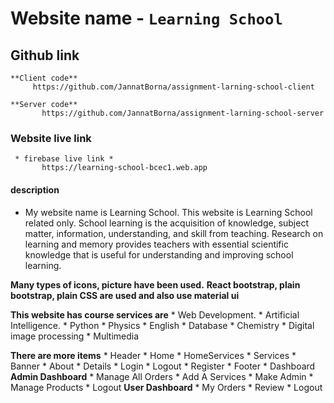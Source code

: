 # Website name  - `Learning School`

## Github  link
    **Client code**
         https://github.com/JannatBorna/assignment-larning-school-client  

    **Server code** 
           https://github.com/JannatBorna/assignment-larning-school-server

### Website live link 
     * firebase live link *
           https://learning-school-bcec1.web.app
         


####  description ###
  * My website name is Learning School. This website is Learning School related only. School learning is the acquisition of knowledge, subject matter, information, understanding, and skill from teaching. Research on learning and memory provides teachers with essential scientific knowledge that is useful for understanding and improving school learning.


  **Many types of icons, picture have been used.** 
  **React bootstrap, plain bootstrap, plain CSS are used and also use material ui**

  **This website has course services are**
        * Web Development.
        * Artificial Intelligence.
        * Python
        * Physics
        * English
        * Database
        * Chemistry
        * Digital image processing
        * Multimedia


  **There are more items**
        * Header
        * Home
        * HomeServices
        * Services
        * Banner
        * About
        * Details
        * Login
        * Logout
        * Register
        * Footer
        * Dashboard
               **Admin Dashboard**
                    * Manage All Orders 
                    * Add A Services 
                    * Make Admin 
                    * Manage Products
                    * Logout
               **User Dashboard**
                    * My Orders
                    * Review
                    * Logout
        